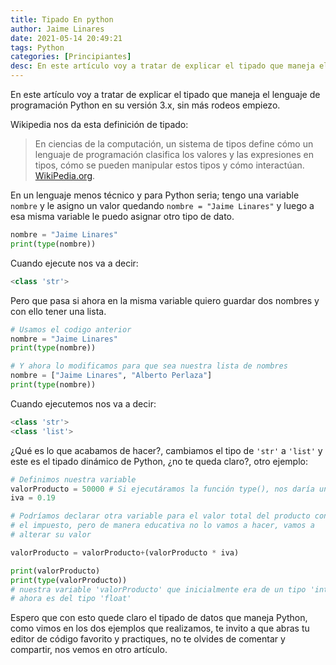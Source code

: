 ```yaml
---
title: Tipado En python
author: Jaime Linares
date: 2021-05-14 20:49:21
tags: Python
categories: [Principiantes]
desc: En este artículo voy a tratar de explicar el tipado que maneja el lenguaje de programación Python en su versión 3.x, sin más rodeos empiezo.
---
```


En este artículo voy a tratar de explicar el tipado que maneja el lenguaje de programación Python en su versión 3.x, sin más rodeos empiezo.

Wikipedia nos da esta definición de tipado:

>En ciencias de la computación, un sistema de tipos define cómo un lenguaje de programación clasifica los valores y las expresiones en tipos, cómo se pueden manipular estos tipos y cómo interactúan. [WikiPedia.org](https://es.wikipedia.org/wiki/Sistema_de_tipos).

En un lenguaje menos técnico y para Python seria; tengo una variable `nombre` y le asigno un valor quedando `nombre = "Jaime Linares"` y luego a esa misma variable le puedo asignar otro tipo de dato.


``` python
nombre = "Jaime Linares"
print(type(nombre)) 
```

Cuando ejecute nos va a decir:

``` python
<class 'str'>
```

Pero que pasa si ahora en la misma variable quiero guardar dos nombres y con ello tener una lista.

``` python
# Usamos el codigo anterior
nombre = "Jaime Linares"
print(type(nombre))

# Y ahora lo modificamos para que sea nuestra lista de nombres
nombre = ["Jaime Linares", "Alberto Perlaza"]
print(type(nombre))
```

Cuando ejecutemos nos va a decir:

``` python
<class 'str'>
<class 'list'>
```

¿Qué es lo que acabamos de hacer?, cambiamos el tipo de `'str'` a `'list'` y este es el tipado dinámico de Python, ¿no te queda claro?, otro ejemplo:

```python
# Definimos nuestra variable
valorProducto = 50000 # Si ejecutáramos la función type(), nos daría un 'int'
iva = 0.19

# Podríamos declarar otra variable para el valor total del producto con 
# el impuesto, pero de manera educativa no lo vamos a hacer, vamos a 
# alterar su valor

valorProducto = valorProducto+(valorProducto * iva) 

print(valorProducto)
print(type(valorProducto))
# nuestra variable 'valorProducto' que inicialmente era de un tipo 'int' 
# ahora es del tipo 'float'
```
Espero que con esto quede claro el tipado de datos que maneja Python, como vimos en los dos ejemplos que realizamos, te invito a que abras tu editor de código favorito y practiques, no te olvides de comentar y compartir, nos vemos en otro artículo.